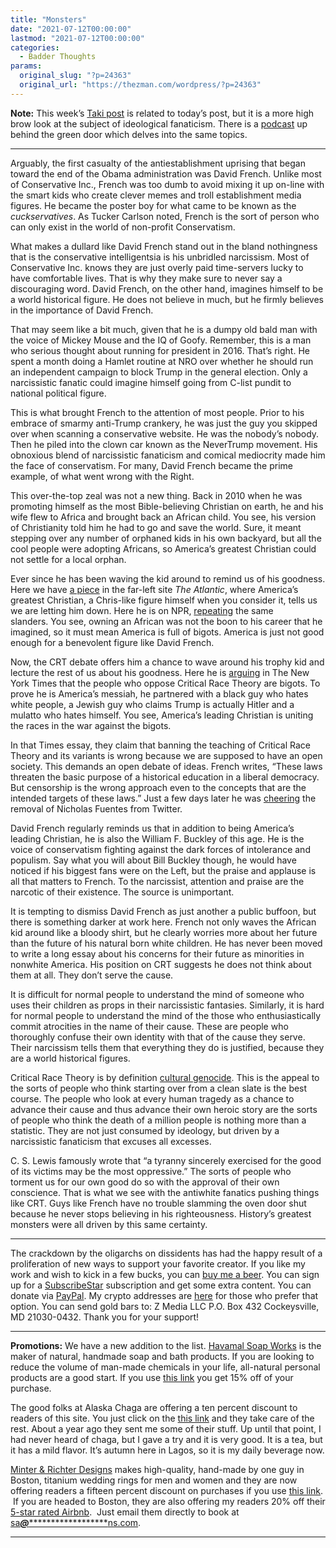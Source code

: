 ```yaml
---
title: "Monsters"
date: "2021-07-12T00:00:00"
lastmod: "2021-07-12T00:00:00"
categories:
  - Badder Thoughts
params:
  original_slug: "?p=24363"
  original_url: "https://thezman.com/wordpress/?p=24363"
---
```


**Note:** This week’s
<a href="https://www.takimag.com/article/the-ideological-battlefield/"
rel="noopener" target="_blank">Taki post</a> is related to today’s post,
but it is a more high brow look at the subject of ideological
fanaticism. There is a
<a href="https://www.subscribestar.com/posts/373751" rel="noopener"
target="_blank">podcast</a> up behind the green door which delves into
the same topics.

------------------------------------------------------------------------

Arguably, the first casualty of the antiestablishment uprising that
began toward the end of the Obama administration was David French.
Unlike most of Conservative Inc., French was too dumb to avoid mixing it
up on-line with the smart kids who create clever memes and troll
establishment media figures. He became the poster boy for what came to
be known as the *cuckservatives*. As Tucker Carlson noted, French is the
sort of person who can only exist in the world of non-profit
Conservatism.

What makes a dullard like David French stand out in the bland
nothingness that is the conservative intelligentsia is his unbridled
narcissism. Most of Conservative Inc. knows they are just overly paid
time-servers lucky to have comfortable lives. That is why they make sure
to never say a discouraging word. David French, on the other hand,
imagines himself to be a world historical figure. He does not believe in
much, but he firmly believes in the importance of David French.

That may seem like a bit much, given that he is a dumpy old bald man
with the voice of Mickey Mouse and the IQ of Goofy. Remember, this is a
man who serious thought about running for president in 2016. That’s
right. He spent a month doing a Hamlet routine at NRO over whether he
should run an independent campaign to block Trump in the general
election. Only a narcissistic fanatic could imagine himself going from
C-list pundit to national political figure.

This is what brought French to the attention of most people. Prior to
his embrace of smarmy anti-Trump crankery, he was just the guy you
skipped over when scanning a conservative website. He was the nobody’s
nobody. Then he piled into the clown car known as the NeverTrump
movement. His obnoxious blend of narcissistic fanaticism and comical
mediocrity made him the face of conservatism. For many, David French
became the prime example, of what went wrong with the Right.

This over-the-top zeal was not a new thing. Back in 2010 when he was
promoting himself as the most Bible-believing Christian on earth, he and
his wife flew to Africa and brought back an African child. You see, his
version of Christianity told him he had to go and save the world. Sure,
it meant stepping over any number of orphaned kids in his own backyard,
but all the cool people were adopting Africans, so America’s greatest
Christian could not settle for a local orphan.

Ever since he has been waving the kid around to remind us of his
goodness. Here we have <a
href="https://www.theatlantic.com/family/archive/2018/08/america-soured-on-my-multiracial-family/567994/"
rel="noopener" target="_blank">a piece</a> in the far-left site *The
Atlantic*, where America’s greatest Christian, a Chris-like figure
himself when you consider it, tells us we are letting him down. Here he
is on NPR, <a
href="https://www.npr.org/2018/08/30/643218314/david-french-on-racism-and-adoption"
rel="noopener" target="_blank">repeating</a> the same slanders. You see,
owning an African was not the boon to his career that he imagined, so it
must mean America is full of bigots. America is just not good enough for
a benevolent figure like David French.

Now, the CRT debate offers him a chance to wave around his trophy kid
and lecture the rest of us about his goodness. Here he is
<a href="https://archive.is/Cvclp" rel="noopener"
target="_blank">arguing</a> in The New York Times that the people who
oppose Critical Race Theory are bigots. To prove he is America’s
messiah, he partnered with a black guy who hates white people, a Jewish
guy who claims Trump is actually Hitler and a mulatto who hates himself.
You see, America’s leading Christian is uniting the races in the war
against the bigots.

In that Times essay, they claim that banning the teaching of Critical
Race Theory and its variants is wrong because we are supposed to have an
open society. This demands an open debate of ideas. French writes,
“These laws threaten the basic purpose of a historical education in a
liberal democracy. But censorship is the wrong approach even to the
concepts that are the intended targets of these laws.” Just a few days
later he was <a href="https://archive.is/0vCFR" rel="noopener"
target="_blank">cheering</a> the removal of Nicholas Fuentes from
Twitter.

David French regularly reminds us that in addition to being America’s
leading Christian, he is also the William F. Buckley of this age. He is
the voice of conservatism fighting against the dark forces of
intolerance and populism. Say what you will about Bill Buckley though,
he would have noticed if his biggest fans were on the Left, but the
praise and applause is all that matters to French. To the narcissist,
attention and praise are the narcotic of their existence. The source is
unimportant.

It is tempting to dismiss David French as just another a public buffoon,
but there is something darker at work here. French not only waves the
African kid around like a bloody shirt, but he clearly worries more
about her future than the future of his natural born white children. He
has never been moved to write a long essay about his concerns for their
future as minorities in nonwhite America. His position on CRT suggests
he does not think about them at all. They don’t serve the cause.

It is difficult for normal people to understand the mind of someone who
uses their children as props in their narcissistic fantasies. Similarly,
it is hard for normal people to understand the mind of the those who
enthusiastically commit atrocities in the name of their cause. These are
people who thoroughly confuse their own identity with that of the cause
they serve. Their narcissism tells them that everything they do is
justified, because they are a world historical figures.

Critical Race Theory is by definition
<a href="https://en.wikipedia.org/wiki/Cultural_genocide" rel="noopener"
target="_blank">cultural genocide</a>. This is the appeal to the sorts
of people who think starting over from a clean slate is the best course.
The people who look at every human tragedy as a chance to advance their
cause and thus advance their own heroic story are the sorts of people
who think the death of a million people is nothing more than a
statistic. They are not just consumed by ideology, but driven by a
narcissistic fanaticism that excuses all excesses.

C. S. Lewis famously wrote that “a tyranny sincerely exercised for the
good of its victims may be the most oppressive.” The sorts of people who
torment us for our own good do so with the approval of their own
conscience. That is what we see with the antiwhite fanatics pushing
things like CRT. Guys like French have no trouble slamming the oven door
shut because he never stops believing in his righteousness. History’s
greatest monsters were all driven by this same certainty.

------------------------------------------------------------------------

The crackdown by the oligarchs on dissidents has had the happy result of
a proliferation of new ways to support your favorite creator. If you
like my work and wish to kick in a few bucks, you can
<a href="https://www.buymeacoffee.com/mujolulu" rel="noopener"
target="_blank">buy me a beer</a>. You can sign up for a
<a href="https://www.subscribestar.com/the-z-blog" rel="noopener"
target="_blank">SubscribeStar</a> subscription and get some extra
content. You can donate via <a
href="https://www.paypal.com/donate/?cmd=_s-xclick&amp;hosted_button_id=UDAS2Q8JYA6CN&amp;source=url"
rel="noopener" target="_blank">PayPal</a>. My crypto addresses are
<a href="https://thezman.com/wordpress/?page_id=22713" rel="noopener"
target="_blank">here</a> for those who prefer that option. You can send
gold bars to: Z Media LLC P.O. Box 432 Cockeysville, MD 21030-0432.
Thank you for your support!

------------------------------------------------------------------------

**Promotions:** We have a new addition to the list.
<a href="https://havamalsoapworks.com/" rel="noopener"
target="_blank">Havamal Soap Works</a> is the maker of natural, handmade
soap and bath products. If you are looking to reduce the volume of
man-made chemicals in your life, all-natural personal products are a
good start. If you use
<a href="https://havamalsoapworks.com/discount/ZMAN" rel="noopener"
target="_blank">this link</a> you get 15% off of your purchase.

The good folks at Alaska Chaga are offering a ten percent discount to
readers of this site. You just click on the
<a href="https://alaskachaga.us/discount/ZMAN" rel="noopener noreferrer"
target="_blank">this link</a> and they take care of the rest. About a
year ago they sent me some of their stuff. Up until that point, I had
never heard of chaga, but I gave a try and it is very good. It is a tea,
but it has a mild flavor. It’s autumn here in Lagos, so it is my daily
beverage now.

<a href="https://www.minterandrichterdesigns.com/"
rel="noreferrer nofollow noopener" target="_blank">Minter &amp; Richter
Designs</a> makes high-quality, hand-made by one guy in Boston, titanium
wedding rings for men and women and they are now offering readers a
fifteen percent discount on purchases if you use
<a href="https://www.minterandrichterdesigns.com/discount/ZMAN"
rel="noreferrer nofollow noopener" target="_blank">this link</a>. 
 <span class="highlight"><span class="colour"><span class="font"><span class="size">If
you are headed to Boston, they are also offering my readers 20% off
their <a
href="https://www.airbnb.com/users/7988017/listings?user_id=7988017&amp;s=3"
rel="noopener noreferrer" target="_blank">5-star rated Airbnb</a>.  Just
email them directly to book at
<a href="mailto:sa***@*********************ns.com"
data-original-string="tte2WYO/A7j4iectqfbxew==cb7p0pNXzZcheWT3nReLLlbv5pYLBsKzmqNGGvwzmQi6fy4bqJ+FcUfv6MxME25nR7u"><span
class="apbct-email-encoder"
data-original-string="mXw1QR9YbRz+antAqNp+pg==cb7PcxuTLme/praEflJu4OhaIOKrAL3po/3tE6zkLmiMnEpVghdM4O11FW59fL4G/fk"
title="This contact has been encoded by Anti-Spam by CleanTalk. Click to decode. To finish the decoding make sure that JavaScript is enabled in your browser.">sa<span
class="apbct-blur">***</span>@<span
class="apbct-blur">*********************</span>ns.com</span></a>.</span></span></span></span>

------------------------------------------------------------------------
